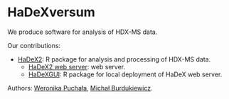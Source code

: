 # HaDeXversum

We produce software for analysis of HDX-MS data. 

Our contributions:
 - [HaDeX2](https://github.com/hadexversum/HaDeX2): R package for analysis and processing of HDX-MS data.
   - [HaDeX2 web server](https://hadex2.mslab-ibb.pl/): web server. 
   - [HaDeXGUI](https://github.com/hadexversum/HaDeXGUI): R package for local deployment of HaDeX web server.

  Authors: [Weronika Puchała](https://github.com/werpuc), [Michał Burdukiewicz](https://github.com/michbur).
  

